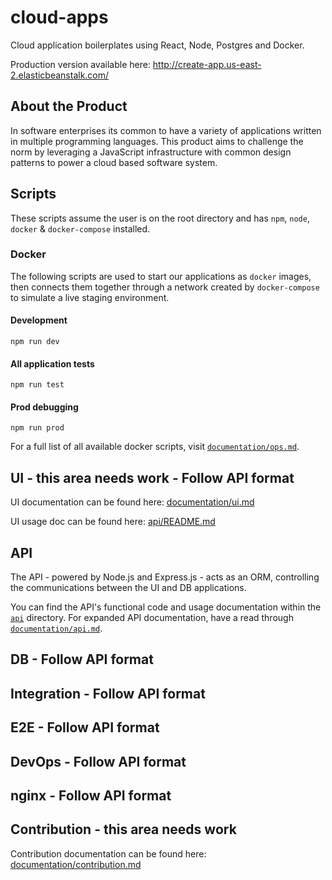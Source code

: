 # cloud-apps

Cloud application boilerplates using React, Node, Postgres and Docker.       
        
Production version available here: http://create-app.us-east-2.elasticbeanstalk.com/        
        
## About the Product 

In software enterprises its common to have a variety of applications written in multiple programming languages. This product aims to challenge the norm by leveraging a JavaScript infrastructure with common design
 patterns to power a cloud based software system.  
  
## Scripts
 These scripts assume the user is on the root directory and has `npm`, `node`, `docker` & `docker-compose` installed.        
        
### Docker        
 The following scripts are used to start our applications as `docker` images, then connects them together through a network created by `docker-compose` to simulate a live staging environment.    
        
#### Development        
 `npm run dev`            
 #### All application tests  
  `npm run test`  
  #### Prod debugging        
 `npm run prod`   
 
 For a full list of all available docker scripts, visit [`documentation/ops.md`](https://github.com/escobard/create-app/blob/master/documentation/ops.md).  

 ## UI - this area needs work - Follow API format  
  UI documentation can be found here: [documentation/ui.md](https://github.com/escobard/create-app/blob/master/documentation/ui.md)        
        
UI usage doc can be found here: [api/README.md](https://github.com/escobard/create-app/blob/master/ui/README.md)        
        
## API   
The API - powered by Node.js and Express.js - acts as an ORM, controlling the communications between the UI and DB applications.    
  
You can find the API's functional code and usage documentation within the [`api`](https://github.com/escobard/create-app/tree/master/api) directory. For expanded API documentation, have a read through [`documentation/api.md`](https://github.com/escobard/create-app/blob/master/documentation/api.md).  
  
## DB - Follow API format  
  
## Integration - Follow API format  
  
## E2E - Follow API format  
  
## DevOps - Follow API format  
  
## nginx - Follow API format  
  ## Contribution - this area needs work  
  Contribution documentation can be found here: [documentation/contribution.md](https://github.com/escobard/create-app/blob/master/documentation/contribution.md)
